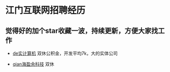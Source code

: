 # 江门互联网招聘经历

## 觉得好的加个star收藏一波，持续更新，方便大家找工作

- [de实计算机](https://github.com/catgrand/jiangmen-zhaopin/issues/1)  双休公积金，开发平均7k，大的实体公司

- [qian海盈余科技](https://github.com/catgrand/jiangmen-zhaopin/issues/2) 双休
